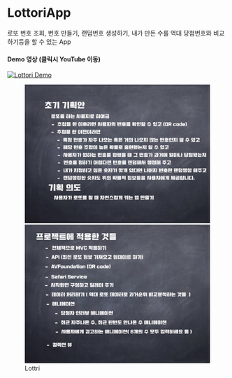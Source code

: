 # LottoriApp

로또 번호 조회, 번호 만들기, 랜덤번호 생성하기, 내가 만든 수를 역대 당첨번호와 비교하기등을 할 수 있는 App

#### Demo 영상 (클릭시 YouTube 이동)
[![Lottori Demo](https://www.youtube.com/embed/RKUwxQVxnhg/0.jpg)](https://www.youtube.com/embed/RKUwxQVxnhg "Lottori")

<figure class="half">
<a href="/assets/Lottori.001.jpeg"><img src="/assets/Lottori.001.jpeg"></a>
<a href="/assets/Lottori.002.jpeg"><img src="/assets/Lottori.002.jpeg"></a>
<figcaption>Lottri</figcaption>
</figure>

